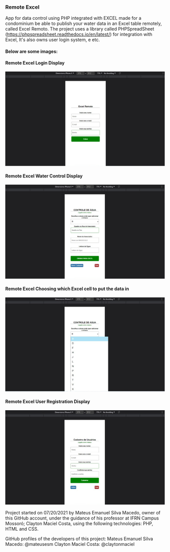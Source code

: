 ### Remote Excel

App for data control using PHP integrated with EXCEL made for a condominium be able to publish your water data in an Excel table remotely, called Excel Remoto. The project uses a library called PHPSpreadSheet (https://phpspreadsheet.readthedocs.io/en/latest/) for integration with Excel, It's also owns user login system, e etc.

#### Below are some images:

#### Remote Excel Login Display
![Remote Excel Login Display](./project-img/remote-excel-1.jpg)

#### Remote Excel Water Control Display
![Remote Excel Water Control Display](./project-img/remote-excel-2.jpg)

#### Remote Excel Choosing which Excel cell to put the data in
![Remote Excel Choosing which Excel cell to put the data in](./project-img/remote-excel-3.jpg)

#### Remote Excel User Registration Display
![Remote Excel User Registration Display](./project-img/remote-excel-4.jpg)

Project started on 07/20/2021 by Mateus Emanuel Silva Macedo, owner of this GitHub account, under the guidance of his professor at IFRN Campus Mossoró; Clayton Maciel Costa, using the following technologies: PHP, HTML and CSS.

GitHub profiles of the developers of this project:
Mateus Emanuel Silva Macedo: @mateusesm
Clayton Maciel Costa: @claytonmaciel
